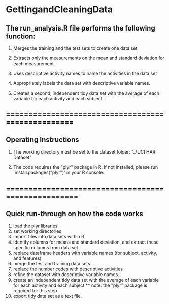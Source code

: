GettingandCleaningData
======================

## The run_analysis.R file performs the following function:

1) Merges the training and the test sets to create one data set.

2) Extracts only the measurements on the mean and standard deviation for each measurement. 

3) Uses descriptive activity names to name the activities in the data set

4) Appropriately labels the data set with descriptive variable names. 

5) Creates a second, independent tidy data set with the average of each variable for each activity and each subject.

## ==================================================

## Operating Instructions

1) The working directory must be set to the dataset folder: "..\UCI HAR Dataset"

2) The code requires the "plyr" package in R. If not installed, please run 'install.packages("plyr")' in your R console.

## ===================================================

## Quick run-through on how the code works

1) load the plyr libraries
2) set working directories
3) import files into data sets within R
4) identify columns for means and standard deviation, and extract these specific columns from data set
5) replace dataframe headers with variable names (for subject, activity, and features)
6) merge the test and training data sets
7) replace the number codes with descriptive activities
8) refine the dataset with descriptive variable names. 
9) create an independent tidy data set with the average of each variable for each activity and each subject
    ** note: the "plyr" package is required for this step
10) export tidy data set as a text file.
